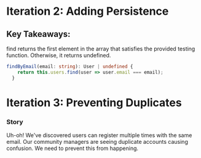# Iteration 2: Adding Persistence

## Key Takeaways:

find returns the first element in the array that satisfies the provided testing function. Otherwise, it returns undefined.

```typescript
findByEmail(email: string): User | undefined {
    return this.users.find(user => user.email === email);
  }
```

# Iteration 3: Preventing Duplicates

### Story

Uh-oh! We've discovered users can register multiple times with the same email.
Our community managers are seeing duplicate accounts causing confusion. We need to prevent this from happening.
